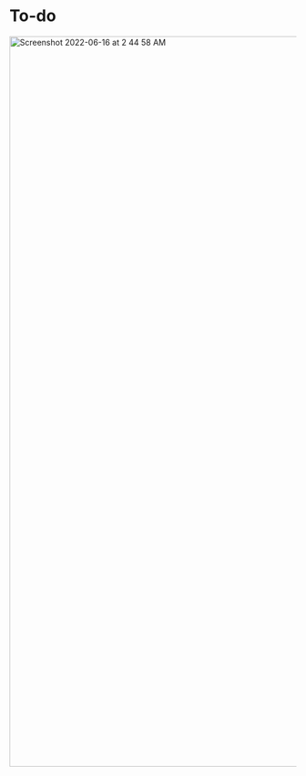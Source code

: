 # To-do

<img width="1280" alt="Screenshot 2022-06-16 at 2 44 58 AM" src="https://user-images.githubusercontent.com/107430204/174392949-ea7561a8-3fdc-4e48-abe5-3bed64c589cc.png">
